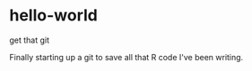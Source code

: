 hello-world
===========

get that git

Finally starting up a git to save all that R code I've been writing.
